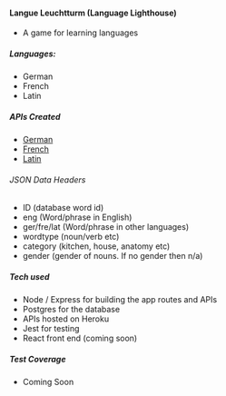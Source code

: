 #### Langue Leuchtturm (Language Lighthouse)

- A game for learning languages

##### Languages:
- German
- French
- Latin

##### APIs Created
- [German](http://language-lighthouse.herokuapp.com/german)
- [French](http://language-lighthouse.herokuapp.com/french)
- [Latin](http://language-lighthouse.herokuapp.com/latin)

###### JSON Data Headers
  - ID (database word id)
  - eng (Word/phrase in English)
  - ger/fre/lat (Word/phrase in other languages)
  - wordtype (noun/verb etc)
  - category (kitchen, house, anatomy etc)
  - gender (gender of nouns.  If no gender then n/a)

##### Tech used
- Node / Express for building the app routes and APIs
- Postgres for the database
- APIs hosted on Heroku
- Jest for testing
- React front end (coming soon)

##### Test Coverage
- Coming Soon
